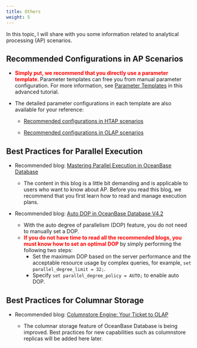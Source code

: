 ```yaml
---
title: Others
weight: 5
---
```


In this topic, I will share with you some information related to analytical processing (AP) scenarios.

## Recommended Configurations in AP Scenarios

- **<font color="red">Simply put, we recommend that you directly use a parameter template. </font>** Parameter templates can free you from manual parameter configuration. For more information, see [Parameter Templates](https://oceanbase.github.io/docs/user_manual/operation_and_maintenance/scenario_best_practices/parameter_templates) in this advanced tutorial.

- The detailed parameter configurations in each template are also available for your reference:

    - [Recommended configurations in HTAP scenarios](https://en.oceanbase.com/docs/common-best-practices-10000000001740745)

    - [Recommended configurations in OLAP scenarios](https://en.oceanbase.com/docs/common-best-practices-10000000001740746)


## Best Practices for Parallel Execution

- Recommended blog: [Mastering Parallel Execution in OceanBase Database](https://open.oceanbase.com/blog/7083583808)

    - The content in this blog is a little bit demanding and is applicable to users who want to know about AP. Before you read this blog, we recommend that you first learn how to read and manage execution plans.

- Recommended blog: [Auto DOP in OceanBase Database V4.2](https://open.oceanbase.com/blog/7439298336)

    - With the auto degree of parallelism (DOP) feature, you do not need to manually set a DOP.
    - **<font color="red">If you do not have time to read all the recommended blogs, you must know how to set an optimal DOP </font>** by simply performing the following two steps:
        - Set the maximum DOP based on the server performance and the acceptable resource usage by complex queries, for example, `set parallel_degree_limit = 32;`.
        - Specify `set parallel_degree_policy = AUTO;` to enable auto DOP.

## Best Practices for Columnar Storage

- Recommended blog: [Columnstore Engine: Your Ticket to OLAP](https://open.oceanbase.com/blog/11547010336)
    
    - The columnar storage feature of OceanBase Database is being improved. Best practices for new capabilities such as columnstore replicas will be added here later.    